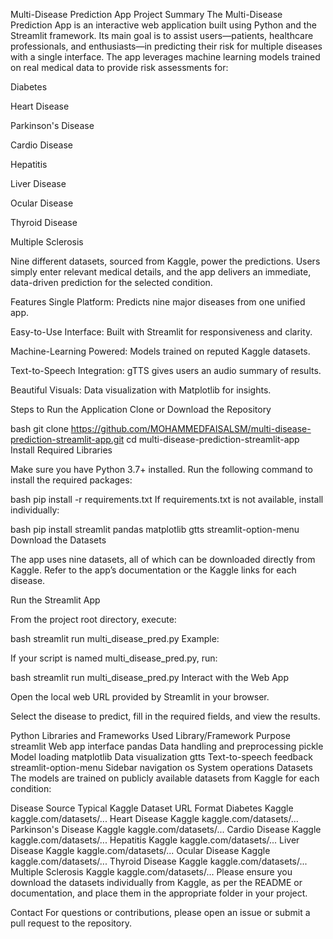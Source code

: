 Multi-Disease Prediction App
Project Summary
The Multi-Disease Prediction App is an interactive web application built using Python and the Streamlit framework. Its main goal is to assist users—patients, healthcare professionals, and enthusiasts—in predicting their risk for multiple diseases with a single interface. The app leverages machine learning models trained on real medical data to provide risk assessments for:

Diabetes

Heart Disease

Parkinson's Disease

Cardio Disease

Hepatitis

Liver Disease

Ocular Disease

Thyroid Disease

Multiple Sclerosis

Nine different datasets, sourced from Kaggle, power the predictions. Users simply enter relevant medical details, and the app delivers an immediate, data-driven prediction for the selected condition.

Features
Single Platform: Predicts nine major diseases from one unified app.

Easy-to-Use Interface: Built with Streamlit for responsiveness and clarity.

Machine-Learning Powered: Models trained on reputed Kaggle datasets.

Text-to-Speech Integration: gTTS gives users an audio summary of results.

Beautiful Visuals: Data visualization with Matplotlib for insights.

Steps to Run the Application
Clone or Download the Repository

bash
git clone https://github.com/MOHAMMEDFAISALSM/multi-disease-prediction-streamlit-app.git
cd multi-disease-prediction-streamlit-app
Install Required Libraries

Make sure you have Python 3.7+ installed. Run the following command to install the required packages:

bash
pip install -r requirements.txt
If requirements.txt is not available, install individually:

bash
pip install streamlit pandas matplotlib gtts streamlit-option-menu
Download the Datasets

The app uses nine datasets, all of which can be downloaded directly from Kaggle. Refer to the app’s documentation or the Kaggle links for each disease.

Run the Streamlit App

From the project root directory, execute:

bash
streamlit run multi_disease_pred.py
Example:

If your script is named multi_disease_pred.py, run:

bash
streamlit run multi_disease_pred.py
Interact with the Web App

Open the local web URL provided by Streamlit in your browser.

Select the disease to predict, fill in the required fields, and view the results.

Python Libraries and Frameworks Used
Library/Framework	Purpose
streamlit	Web app interface
pandas	Data handling and preprocessing
pickle	Model loading
matplotlib	Data visualization
gtts	Text-to-speech feedback
streamlit-option-menu	Sidebar navigation
os	System operations
Datasets
The models are trained on publicly available datasets from Kaggle for each condition:

Disease	Source	Typical Kaggle Dataset URL Format
Diabetes	Kaggle	kaggle.com/datasets/...
Heart Disease	Kaggle	kaggle.com/datasets/...
Parkinson's Disease	Kaggle	kaggle.com/datasets/...
Cardio Disease	Kaggle	kaggle.com/datasets/...
Hepatitis	Kaggle	kaggle.com/datasets/...
Liver Disease	Kaggle	kaggle.com/datasets/...
Ocular Disease	Kaggle	kaggle.com/datasets/...
Thyroid Disease	Kaggle	kaggle.com/datasets/...
Multiple Sclerosis	Kaggle	kaggle.com/datasets/...
Please ensure you download the datasets individually from Kaggle, as per the README or documentation, and place them in the appropriate folder in your project.

Contact
For questions or contributions, please open an issue or submit a pull request to the repository.
